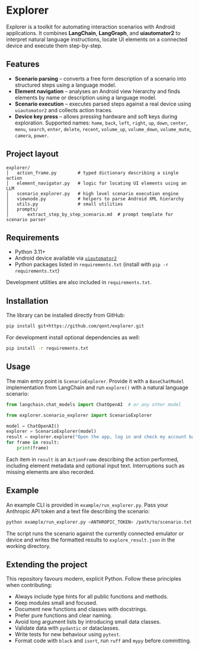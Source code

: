 # Explorer

Explorer is a toolkit for automating interaction scenarios with Android applications. It combines **LangChain**, **LangGraph**, and **uiautomator2** to interpret natural language instructions, locate UI elements on a connected device and execute them step-by-step.

## Features

- **Scenario parsing** – converts a free form description of a scenario into structured steps using a language model.
- **Element navigation** – analyses an Android view hierarchy and finds elements by name or description using a language model.
- **Scenario execution** – executes parsed steps against a real device using `uiautomator2` and collects action traces.
- **Device key press** – allows pressing hardware and soft keys during exploration. Supported names: `home`, `back`, `left`, `right`, `up`, `down`, `center`, `menu`, `search`, `enter`, `delete`, `recent`, `volume_up`, `volume_down`, `volume_mute`, `camera`, `power`.

## Project layout

```
explorer/
│   action_frame.py        # typed dictionary describing a single action
│   element_navigator.py   # logic for locating UI elements using an LLM
│   scenario_explorer.py   # high level scenario execution engine
│   viewnode.py            # helpers to parse Android XML hierarchy
│   utils.py               # small utilities
│   prompts/
│       extract_step_by_step_scenario.md  # prompt template for scenario parser
```

## Requirements

- Python 3.11+
- Android device available via [`uiautomator2`](https://github.com/openatx/uiautomator2)
- Python packages listed in `requirements.txt` (install with `pip -r requirements.txt`)

Development utilities are also included in `requirements.txt`.

## Installation

The library can be installed directly from GitHub:

```bash
pip install git+https://github.com/qent/explorer.git
```

For development install optional dependencies as well:

```bash
pip install -r requirements.txt
```

## Usage

The main entry point is `ScenarioExplorer`. Provide it with a `BaseChatModel` implementation from LangChain and run `explore()` with a natural language scenario:

```python
from langchain.chat_models import ChatOpenAI  # or any other model

from explorer.scenario_explorer import ScenarioExplorer

model = ChatOpenAI()
explorer = ScenarioExplorer(model)
result = explorer.explore("Open the app, log in and check my account balance")
for frame in result:
    print(frame)
```

Each item in `result` is an `ActionFrame` describing the action performed, including element metadata and optional input text. Interruptions such as missing elements are also recorded.

## Example

An example CLI is provided in `example/run_explorer.py`. Pass your Anthropic
API token and a text file describing the scenario:

```bash
python example/run_explorer.py <ANTHROPIC_TOKEN> /path/to/scenario.txt
```

The script runs the scenario against the currently connected emulator or device
and writes the formatted results to `explore_result.json` in the working
directory.

## Extending the project

This repository favours modern, explicit Python. Follow these principles when contributing:

- Always include type hints for all public functions and methods.
- Keep modules small and focused.
- Document new functions and classes with docstrings.
- Prefer pure functions and clear naming.
- Avoid long argument lists by introducing small data classes.
- Validate data with `pydantic` or dataclasses.
- Write tests for new behaviour using `pytest`.
- Format code with `black` and `isort`, run `ruff` and `mypy` before committing.


